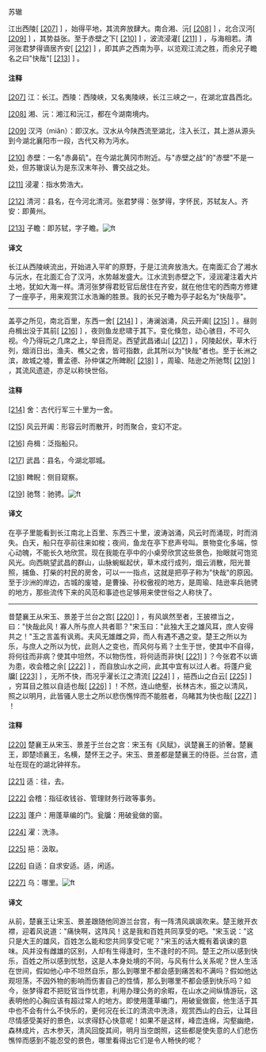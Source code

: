 
苏辙

江出西陵[
[\[207\]](#note_207)
] ，始得平地，其流奔放肆大。南合湘、沅[
[\[208\]](#note_208)
] ，北合汉沔[
[\[209\]](#note_209)
] ，其势益张。至于赤壁之下[
[\[210\]](#note_210)
] ，波流浸灌[
[\[211\]](#note_211)
] ，与海相若。清河张君梦得谪居齐安[
[\[212\]](#note_212)
]
，即其庐之西南为亭，以览观江流之胜，而余兄子瞻名之曰"快哉"[
[\[213\]](#note_213)
] 。

#### 注释 

[\[207\]](#noteBack_207)
江：长江。西陵：西陵峡，又名夷陵峡，长江三峡之一，在湖北宜昌西北。

[\[208\]](#noteBack_208)
湘、沅：湘江和沅江，都在今湖南境内。

[\[209\]](#noteBack_209)
汉沔（miǎn）：即汉水。汉水从今陕西流至湖北，注入长江，其上游从源头到今湖北襄阳市一段，古代又称为沔水。

[\[210\]](#noteBack_210)
赤壁：一名"赤鼻矶"。在今湖北黄冈市附近。与"赤壁之战"的"赤壁"不是一处，但苏辙误认为是东汉末年孙、曹交战之处。

[\[211\]](#noteBack_211)
浸灌：指水势浩大。

[\[212\]](#noteBack_212)
清河：县名，在今河北清河。张君梦得：张梦得，字怀民，苏轼友人。齐安：即黄州。

[\[213\]](#noteBack_213)
子瞻：即苏轼，字子瞻。![ft](@media/Image00002.jpg)

#### 译文 

长江从西陵峡流出，开始进入平旷的原野，于是江流奔放浩大。在南面汇合了湘水与沅水，在北面汇合了汉沔，水势越发盛大。江水流到赤壁之下，浸润灌注着大片土地，犹如大海一样。清河张梦得君贬官后居住在齐安，就在他住宅的西南方修建了一座亭子，用来观赏江水浩瀚的胜景。我的长兄子瞻为亭子起名为"快哉亭"。

------------------------------------------------------------------------

盖亭之所见，南北百里，东西一舍[
[\[214\]](#note_214)
] ，涛澜汹涌，风云开阖[
[\[215\]](#note_215)
] 。昼则舟楫出没于其前[
[\[216\]](#note_216)
]
，夜则鱼龙悲啸于其下。变化倏忽，动心骇目，不可久视。今乃得玩之几席之上，举目而足。西望武昌诸山[
[\[217\]](#note_217)
]
，冈陵起伏，草木行列，烟消日出，渔夫、樵父之舍，皆可指数，此其所以为"快哉"者也。至于长洲之滨，故城之墟，曹孟德、孙仲谋之所睥睨[
[\[218\]](#note_218)
] ，周瑜、陆逊之所驰骛[
[\[219\]](#note_219)
] ，其流风遗迹，亦足以称快世俗。

#### 注释 

[\[214\]](#noteBack_214)
舍：古代行军三十里为一舍。

[\[215\]](#noteBack_215)
风云开阖：形容云时而散开，时而聚合，变幻不定。

[\[216\]](#noteBack_216)
舟楫：泛指船只。

[\[217\]](#noteBack_217)
武昌：县名，今湖北鄂城。

[\[218\]](#noteBack_218)
睥睨：侧目窥察。

[\[219\]](#noteBack_219)
驰骛：驰骋。![ft](@media/Image00002.jpg)

#### 译文 

在亭子里能看到长江南北上百里、东西三十里，波涛汹涌，风云时而涌现，时而消失。白天，船只在亭前往来如梭；夜间，鱼龙在亭下悲声号叫。景物变化多端，惊心动魄，不能长久地欣赏。现在我能在亭中的小桌旁欣赏这些景色，抬眼就可饱览风光。向西眺望武昌的群山，山脉蜿蜒起伏，草木成行成列，烟云消散，阳光普照，捕鱼、打柴的村民的房舍，可以一一指点，这就是把亭子称为"快哉"的原因。至于沙洲的岸边，古城的废墟，是曹操、孙权傲视的地方，是周瑜、陆逊率兵驰骋的地方，那些流传下来的风范和事迹也足够用来使世俗之人称快了。

------------------------------------------------------------------------

昔楚襄王从宋玉、景差于兰台之宫[
[\[220\]](#note_220)
]
，有风飒然至者，王披襟当之，曰："快哉此风！寡人所与庶人共者耶？"宋玉曰："此独大王之雄风耳，庶人安得共之！"玉之言盖有讽焉。夫风无雄雌之异，而人有遇不遇之变。楚王之所以为乐，与庶人之所以为忧，此则人之变也，而风何与焉？士生于世，使其中不自得，将何往而非病？使其中坦然，不以物伤性，将何适而非快[
[\[221\]](#note_221)
] ？今张君不以谪为患，收会稽之余[
[\[222\]](#note_222)
] ，而自放山水之间，此其中宜有以过人者。将蓬户瓮牖[
[\[223\]](#note_223)
] ，无所不快，而况乎濯长江之清流[
[\[224\]](#note_224)
] ，挹西山之白云[
[\[225\]](#note_225)
] ，穷耳目之胜以自适也哉[
[\[226\]](#note_226)
]
！不然，连山绝壑，长林古木，振之以清风，照之以明月，此皆骚人思士之所以悲伤憔悴而不能胜者，乌睹其为快也哉[
[\[227\]](#note_227)
] ！

#### 注释 

[\[220\]](#noteBack_220)
楚襄王从宋玉、景差于兰台之宫：宋玉有《风赋》，讽楚襄王的骄奢。楚襄王，即楚顷襄王，名横，楚怀王之子。宋玉、景差都是楚襄王的侍臣。兰台宫，遗址在现在的湖北钟祥东。

[\[221\]](#noteBack_221)
适：往，去。

[\[222\]](#noteBack_222)
会稽：指征收钱谷、管理财务行政等事务。

[\[223\]](#noteBack_223)
蓬户：用蓬草编的门。瓮牖：用破瓮做的窗。

[\[224\]](#noteBack_224)
濯：洗涤。

[\[225\]](#noteBack_225)
挹：汲取。

[\[226\]](#noteBack_226)
自适：自求安适。适，闲适。

[\[227\]](#noteBack_227)
乌：哪里。![ft](@media/Image00002.jpg)

#### 译文 

从前，楚襄王让宋玉、景差跟随他同游兰台宫，有一阵清风飒飒吹来。楚王敞开衣襟，迎着风说道："痛快啊，这阵风！这是我和百姓共同享受的吧。"宋玉说："这只是大王的雄风，百姓怎么能和您共同享受它呢？"宋玉的话大概有着讽谏的意味。风并没有雌雄的区别，人却有生得逢时，生不逢时的不同。楚王之所以感到快乐，百姓之所以感到忧愁，这是人本身处境的不同，与风有什么关系呢？世人生活在世间，假如他心中不坦然自乐，那么到哪里不都会感到痛苦和不满吗？假如他达观坦荡，不因外物的影响而伤害自己的性情，那么到哪里不都会感到快乐吗？如今，张梦得君不把贬官当作忧患，利用办理公务的余暇，在山水之间纵情游玩，这表明他的心胸应该有超过常人的地方。即使用蓬草编门，用破瓮做窗，他生活于其中也不会有什么不快乐的，更何况在长江的清流中洗涤，观赏西山的白云，让耳目尽情感受美好的景色，以求得舒心快意呢！如果不是这样，峰峦连绵，沟壑幽绝，森林成片，古木参天，清风回旋其间，明月当空朗照，这些都是使失意的人们悲伤憔悴而感到不能忍受的景色，哪里看得出它们是令人畅快的呢？

